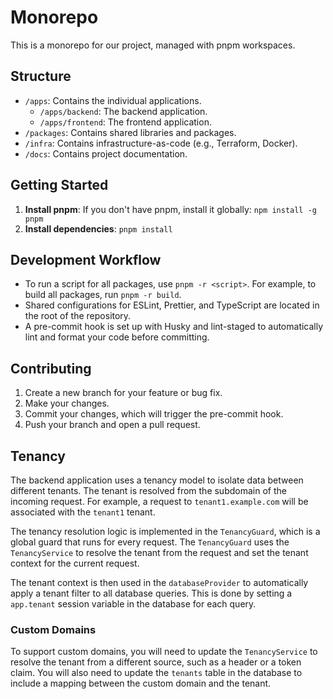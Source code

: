 # Monorepo

This is a monorepo for our project, managed with pnpm workspaces.

## Structure

- `/apps`: Contains the individual applications.
  - `/apps/backend`: The backend application.
  - `/apps/frontend`: The frontend application.
- `/packages`: Contains shared libraries and packages.
- `/infra`: Contains infrastructure-as-code (e.g., Terraform, Docker).
- `/docs`: Contains project documentation.

## Getting Started

1. **Install pnpm**: If you don't have pnpm, install it globally: `npm install -g pnpm`
2. **Install dependencies**: `pnpm install`

## Development Workflow

- To run a script for all packages, use `pnpm -r <script>`. For example, to build all packages, run `pnpm -r build`.
- Shared configurations for ESLint, Prettier, and TypeScript are located in the root of the repository.
- A pre-commit hook is set up with Husky and lint-staged to automatically lint and format your code before committing.

## Contributing

1. Create a new branch for your feature or bug fix.
2. Make your changes.
3. Commit your changes, which will trigger the pre-commit hook.
4. Push your branch and open a pull request.

## Tenancy

The backend application uses a tenancy model to isolate data between different tenants. The tenant is resolved from the subdomain of the incoming request. For example, a request to `tenant1.example.com` will be associated with the `tenant1` tenant.

The tenancy resolution logic is implemented in the `TenancyGuard`, which is a global guard that runs for every request. The `TenancyGuard` uses the `TenancyService` to resolve the tenant from the request and set the tenant context for the current request.

The tenant context is then used in the `databaseProvider` to automatically apply a tenant filter to all database queries. This is done by setting a `app.tenant` session variable in the database for each query.

### Custom Domains

To support custom domains, you will need to update the `TenancyService` to resolve the tenant from a different source, such as a header or a token claim. You will also need to update the `tenants` table in the database to include a mapping between the custom domain and the tenant.

